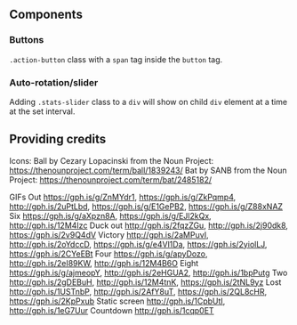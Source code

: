 ## Components
### Buttons
`.action-button` class with a `span` tag inside the `button` tag.

### Auto-rotation/slider
Adding `.stats-slider` class to a `div` will show on child `div` element at a time at the set interval.

## Providing credits
Icons:
Ball by Cezary Lopacinski from the Noun Project: https://thenounproject.com/term/ball/1839243/
Bat by SANB from the Noun Project: https://thenounproject.com/term/bat/2485182/

GIFs
Out https://gph.is/g/ZnMYdr1, https://gph.is/g/ZkPqmp4, http://gph.is/2uPtLbd, https://gph.is/g/E1GePB2, https://gph.is/g/Z88xNAZ
Six https://gph.is/g/aXpzn8A, https://gph.is/g/EJl2kQx, http://gph.is/12M4Izc
Duck out http://gph.is/2fqzZGu, http://gph.is/2j90dk8, https://gph.is/2v9Q4dV
Victory http://gph.is/2aMPuvI, http://gph.is/2oYdccD, https://gph.is/g/e4Vl1Da, https://gph.is/2yiolLJ, https://gph.is/2CYeEBt
Four https://gph.is/g/apyDozo, http://gph.is/2eI89KW, http://gph.is/12M4B6O
Eight https://gph.is/g/ajmeopY, http://gph.is/2eHGUA2, http://gph.is/1bpPutg
Two http://gph.is/2gDEBuH, http://gph.is/12M4tnK, https://gph.is/2tNL9yz
Lost http://gph.is/1USTnbP, http://gph.is/2AfY8uT, https://gph.is/2QL8cHR, https://gph.is/2KpPxub
Static screen http://gph.is/1CpbUtI, http://gph.is/1eG7Uur
Countdown http://gph.is/1cqp0ET